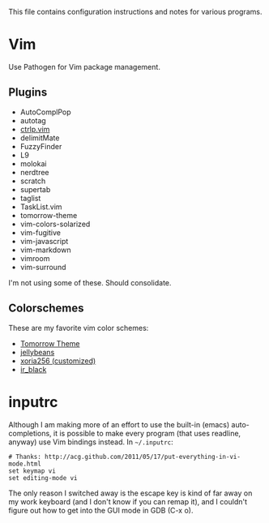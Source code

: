This file contains configuration instructions and notes for various programs.

# Vim

Use Pathogen for Vim package management.

## Plugins

* AutoComplPop
* autotag
* [ctrlp.vim](https://github.com/kien/ctrlp.vim)
* delimitMate
* FuzzyFinder
* L9
* molokai
* nerdtree
* scratch
* supertab
* taglist
* TaskList.vim
* tomorrow-theme
* vim-colors-solarized
* vim-fugitive
* vim-javascript
* vim-markdown
* vimroom
* vim-surround

I'm not using some of these. Should consolidate.

## Colorschemes

These are my favorite vim color schemes:

* [Tomorrow Theme](git://github.com/chriskempson/tomorrow-theme.git)
* [jellybeans](https://github.com/nanotech/jellybeans.vim)
* [xoria256 (customized)](http://oscar.morante.eu/blog/xoria/)
* [ir_black](https://github.com/wgibbs/vim-irblack)

# inputrc

Although I am making more of an effort to use the built-in (emacs)
auto-completions, it is possible to make every program (that uses readline, 
anyway) use Vim bindings instead. In `~/.inputrc`:

    # Thanks: http://acg.github.com/2011/05/17/put-everything-in-vi-mode.html
    set keymap vi
    set editing-mode vi

The only reason I switched away is the escape key is kind of far away on my
work keyboard (and I don't know if you can remap it), and I couldn't figure out
how to get into the GUI mode in GDB (C-x o).
